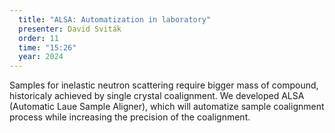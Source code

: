 ```yaml
---
  title: "ALSA: Automatization in laboratory"
  presenter: David Sviták
  order: 11
  time: "15:26"
  year: 2024
---
```

Samples for inelastic neutron scattering require bigger mass of compound, historicaly achieved by single crystal coalignment. We developed ALSA (Automatic Laue Sample Aligner), which will automatize sample coalignment process while increasing the precision of the coalignment. 